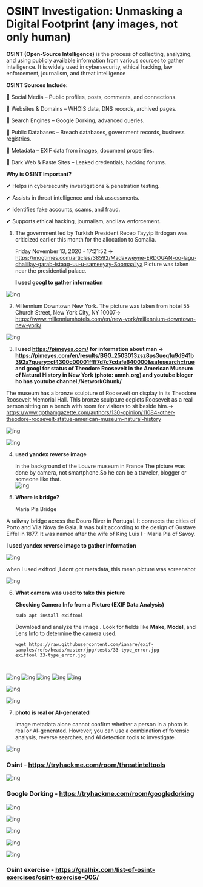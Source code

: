  # OSINT Investigation: Unmasking a Digital Footprint (any images, not only human)

 **OSINT (Open-Source Intelligence)** is the process of collecting, analyzing, and using publicly available information from various sources to gather intelligence. It is widely used in cybersecurity, ethical hacking, law enforcement, journalism, and threat intelligence
 
**OSINT Sources Include:**

🔹 Social Media – Public profiles, posts, comments, and connections.

🔹 Websites & Domains – WHOIS data, DNS records, archived pages.

🔹 Search Engines – Google Dorking, advanced queries.

🔹 Public Databases – Breach databases, government records, business registries.

🔹 Metadata – EXIF data from images, document properties.

🔹 Dark Web & Paste Sites – Leaked credentials, hacking forums.

**Why is OSINT Important?**

✔ Helps in cybersecurity investigations & penetration testing.

✔ Assists in threat intelligence and risk assessments.

✔ Identifies fake accounts, scams, and fraud.

✔ Supports ethical hacking, journalism, and law enforcement.

1. The government led by Turkish President Recep Tayyip Erdogan was criticized earlier this month for the allocation to Somalia.
   
   Friday November 13, 2020 - 17:21:52  -> https://mogtimes.com/articles/38592/Madaxweyne-ERDOGAN-oo-lagu-dhaliilay-garab-istaag-uu-u-sameeyay-Soomaaliya
   Picture was taken near the presidential palace․
   
   **I used googl to gather information**
   
![ing](https://github.com/Sonakhach/project6/blob/main/image.png)

2. Millennium Downtown New York. The picture was taken from hotel  55 Church Street, New York City, NY 10007-> https://www.millenniumhotels.com/en/new-york/millennium-downtown-new-york/
   
![ing](https://github.com/Sonakhach/project6/blob/main/1xuvCveFEJVZT7GMjAk2qFQ.png)

3. **I used  https://pimeyes.com/ for information about man -> https://pimeyes.com/en/results/BGG_2503013zsz8ps3ueq1u9d941b392a?query=cf4300c00001ffff7d7c7cdafe640000&safesearch=true  and googl for status of Theodore Roosevelt in the American Museum of Natural History in New York (photo: amnh.org) and youtube bloger ho has youtube channel /NetworkChunk/**    
   
The museum  has a bronze sculpture of Roosevelt on display in its Theodore Roosevelt Memorial Hall. This bronze sculpture depicts Roosevelt as a real person sitting on a bench with room for visitors to sit beside him.-> https://www.gothamgazette.com/authors/130-opinion/11084-other-theodore-roosevelt-statue-american-museum-natural-history

![ing](https://github.com/Sonakhach/project6/blob/main/F6FkAd-XcAAbSwy.png)

![ing](https://github.com/Sonakhach/project6/blob/main/Screenshot%20from%202025-03-10%2011-36-14.png)

4. **used yandex reverse image**
   
   In the background of the Louvre museum in France
 The picture was done by camera, not smartphone.So he can be a traveler, blogger or someone like that.  
![ing](https://github.com/Sonakhach/project6/blob/main/GZRZ4vzWEAAveCz.png)

5. **Where is bridge?**

   Maria Pia Bridge

A railway bridge across the Douro River in Portugal. It connects the cities of Porto and Vila Nova de Gaia. It was built according to the design of Gustave Eiffel in 1877. It was named after the wife of King Luis I - Maria Pia of Savoy.

**I used yandex reverse image to gather information**

![ing](https://github.com/Sonakhach/project6/blob/main/imostik.png)

when I used exiftool ,I dont got metadata, this mean picture was screenshot

![ing](https://github.com/Sonakhach/project6/blob/main/Screenshot_2025-03-02_02_46_47.png)

6. **What camera was used to take this picture**


    **Checking Camera Info from a Picture (EXIF Data Analysis)**

   ```
   sudo apt install exiftool
   ```
   
   Download and analyze the image . Look for fields like **Make, Model**, and Lens Info to determine the camera used.
   
   ```
   wget https://raw.githubusercontent.com/ianare/exif-samples/refs/heads/master/jpg/tests/33-type_error.jpg
   exiftool 33-type_error.jpg
  
  
  ![ing](https://github.com/Sonakhach/project6/blob/main/Screenshot%20from%202025-03-02%2011-19-38.png)
   ![ing](https://github.com/Sonakhach/project6/blob/main/Screenshot_2025-03-02_02_11_46.png)
   ![ing](https://github.com/Sonakhach/project6/blob/main/Screenshot_2025-03-02_02_15_53.png)
   ![ing](https://github.com/Sonakhach/project6/blob/main/Screenshot_2025-03-02_02_16_12.png)
   ![ing](https://github.com/Sonakhach/project6/blob/main/Screenshot_2025-03-02_02_17_01.png)
  
  ![ing](https://github.com/Sonakhach/project6/blob/main/Screenshot_2025-03-02_02_14_02.png)

  ![ing](https://github.com/Sonakhach/project6/blob/main/Screenshot%20from%202025-03-02%2012-41-49.png)

7. **photo is real or AI-generated**
   
   Image metadata alone cannot confirm whether a person in a photo is real or AI-generated. However, you can use a combination of forensic analysis, reverse searches, and AI detection tools to investigate.
   

   
![ing](https://github.com/Sonakhach/project6/blob/main/men.png)

### Osint - https://tryhackme.com/room/threatinteltools

![ing](https://github.com/Sonakhach/project6/blob/main/Screenshot%20from%202025-03-06%2021-15-32.png)

### Google Dorking - https://tryhackme.com/room/googledorking

![ing](https://github.com/Sonakhach/project6/blob/main/Screenshot%20from%202025-03-10%2000-42-10.png)

![ing](https://github.com/Sonakhach/project6/blob/main/Screenshot%20from%202025-03-10%2000-40-35.png)

![ing](https://github.com/Sonakhach/project6/blob/main/Screenshot%20from%202025-03-10%2000-40-49.png)

![ing](https://github.com/Sonakhach/project6/blob/main/Screenshot%20from%202025-03-10%2000-41-03.png)

![ing](https://github.com/Sonakhach/project6/blob/main/Screenshot%20from%202025-03-10%2000-41-42.png)

### Osint exercise - https://gralhix.com/list-of-osint-exercises/osint-exercise-005/

